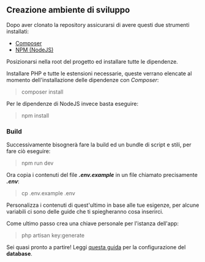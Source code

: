 ## Creazione ambiente di sviluppo

Dopo aver clonato la repository assicurarsi di avere questi due strumenti installati:
- [Composer](htttps://getcompose.org)
- [NPM (NodeJS)](https://nodejs.org)

Posizionarsi nella root del progetto ed installare tutte le dipendenze.

Installare PHP e tutte le estensioni necessarie, queste verrano elencate al momento dell'installazione delle dipendenze con *Composer*:
> composer install

Per le dipendenze di NodeJS invece basta eseguire:
> npm install

### Build

Successivamente bisognerà fare la build ed un bundle di script e stili, per fare ciò eseguire:
> npm run dev

Ora copia i contenuti del file ***.env.example*** in un file chiamato precisamente ***.env***:
> cp .env.example .env

Personalizza i contenuti di quest'ultimo in base alle tue esigenze, per alcune variabili ci sono delle guide che ti spiegheranno cosa inserirci.

Come ultimo passo crea una chiave personale per l'istanza dell'app:
> php artisan key:generate

Sei quasi pronto a partire! Leggi [questa guida](database.md) per la configurazione del **database**.